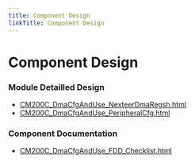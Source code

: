 ```yaml
---
title: Component Design
linkTitle: Component Design
---
```


# Component Design
### Module Detailled Design

- [CM200C_DmaCfgAndUse_NexteerDmaRegsh.html](Design/CM200C_DmaCfgAndUse_NexteerDmaRegsh.html)
- [CM200C_DmaCfgAndUse_PeripheralCfg.html](Design/CM200C_DmaCfgAndUse_PeripheralCfg.html)

### Component Documentation

- [CM200C_DmaCfgAndUse_FDD_Checklist.html](Doc/CM200C_DmaCfgAndUse_FDD_Checklist.html)

